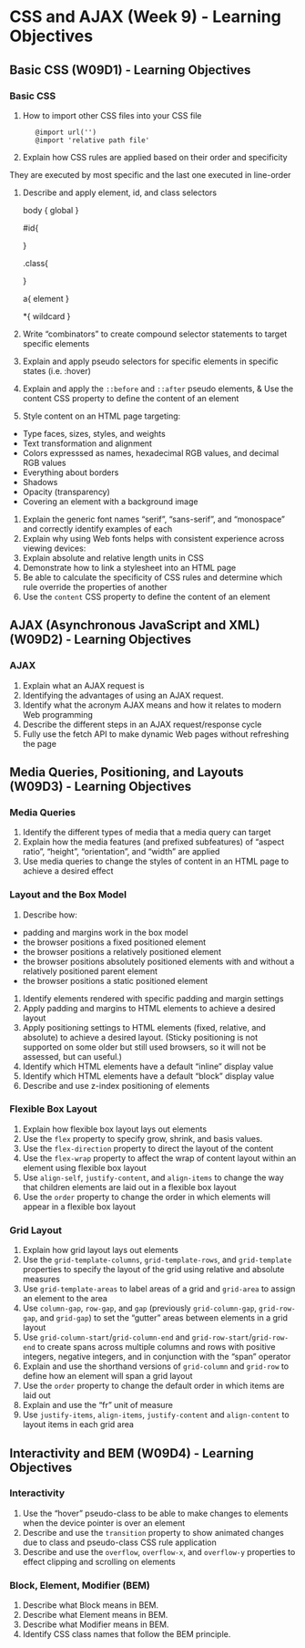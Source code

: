CSS and AJAX (Week 9) - Learning Objectives
===========================================

Basic CSS (W09D1) - Learning Objectives
---------------------------------------

### Basic CSS

1.  How to import other CSS files into your CSS file

           @import url('')
           @import 'relative path file'

2.  Explain how CSS rules are applied based on their order and specificity

They are executed by most specific and the last one executed in line-order

1.  Describe and apply element, id, and class selectors

      body {
        global
      }

      #id{

      }

      .class{

      }

      a{
        element
      }

      *{
        wildcard
      }

1.  Write “combinators” to create compound selector statements to target specific elements
2.  Explain and apply pseudo selectors for specific elements in specific states (i.e. :hover)
3.  Explain and apply the `::before` and `::after` pseudo elements, & Use the content CSS property to define the content of an element
4.  Style content on an HTML page targeting:

-   Type faces, sizes, styles, and weights
-   Text transformation and alignment
-   Colors expresssed as names, hexadecimal RGB values, and decimal RGB values
-   Everything about borders
-   Shadows
-   Opacity (transparency)
-   Covering an element with a background image

1.  Explain the generic font names “serif”, “sans-serif”, and “monospace” and correctly identify examples of each
2.  Explain why using Web fonts helps with consistent experience across viewing devices:
3.  Explain absolute and relative length units in CSS
4.  Demonstrate how to link a stylesheet into an HTML page
5.  Be able to calculate the specificity of CSS rules and determine which rule override the properties of another
6.  Use the `content` CSS property to define the content of an element

AJAX (Asynchronous JavaScript and XML) (W09D2) - Learning Objectives
--------------------------------------------------------------------

### AJAX

1.  Explain what an AJAX request is
2.  Identifying the advantages of using an AJAX request.
3.  Identify what the acronym AJAX means and how it relates to modern Web programming
4.  Describe the different steps in an AJAX request/response cycle
5.  Fully use the fetch API to make dynamic Web pages without refreshing the page

Media Queries, Positioning, and Layouts (W09D3) - Learning Objectives
---------------------------------------------------------------------

### Media Queries

1.  Identify the different types of media that a media query can target
2.  Explain how the media features (and prefixed subfeatures) of “aspect ratio”, “height”, “orientation”, and “width” are applied
3.  Use media queries to change the styles of content in an HTML page to achieve a desired effect

### Layout and the Box Model

1.  Describe how:

-   padding and margins work in the box model
-   the browser positions a fixed positioned element
-   the browser positions a relatively positioned element
-   the browser positions absolutely positioned elements with and without a relatively positioned parent element
-   the browser positions a static positioned element

1.  Identify elements rendered with specific padding and margin settings
2.  Apply padding and margins to HTML elements to achieve a desired layout
3.  Apply positioning settings to HTML elements (fixed, relative, and absolute) to achieve a desired layout. (Sticky positioning is not supported on some older but still used browsers, so it will not be assessed, but can useful.)
4.  Identify which HTML elements have a default “inline” display value
5.  Identify which HTML elements have a default “block” display value
6.  Describe and use z-index positioning of elements

### Flexible Box Layout

1.  Explain how flexible box layout lays out elements
2.  Use the `flex` property to specify grow, shrink, and basis values.
3.  Use the `flex-direction` property to direct the layout of the content
4.  Use the `flex-wrap` property to affect the wrap of content layout within an element using flexible box layout
5.  Use `align-self`, `justify-content`, and `align-items` to change the way that children elements are laid out in a flexible box layout
6.  Use the `order` property to change the order in which elements will appear in a flexible box layout

### Grid Layout

1.  Explain how grid layout lays out elements
2.  Use the `grid-template-columns`, `grid-template-rows`, and `grid-template` properties to specify the layout of the grid using relative and absolute measures
3.  Use `grid-template-areas` to label areas of a grid and `grid-area` to assign an element to the area
4.  Use `column-gap`, `row-gap`, and `gap` (previously `grid-column-gap`, `grid-row-gap`, and `grid-gap`) to set the “gutter” areas between elements in a grid layout
5.  Use `grid-column-start`/`grid-column-end` and `grid-row-start`/`grid-row-end` to create spans across multiple columns and rows with positive integers, negative integers, and in conjunction with the “span” operator
6.  Explain and use the shorthand versions of `grid-column` and `grid-row` to define how an element will span a grid layout
7.  Use the `order` property to change the default order in which items are laid out
8.  Explain and use the “fr” unit of measure
9.  Use `justify-items`, `align-items`, `justify-content` and `align-content` to layout items in each grid area

Interactivity and BEM (W09D4) - Learning Objectives
---------------------------------------------------

### Interactivity

1.  Use the “hover” pseudo-class to be able to make changes to elements when the device pointer is over an element
2.  Describe and use the `transition` property to show animated changes due to class and pseudo-class CSS rule application
3.  Describe and use the `overflow`, `overflow-x`, and `overflow-y` properties to effect clipping and scrolling on elements

### Block, Element, Modifier (BEM)

1.  Describe what Block means in BEM.
2.  Describe what Element means in BEM.
3.  Describe what Modifier means in BEM.
4.  Identify CSS class names that follow the BEM principle.
